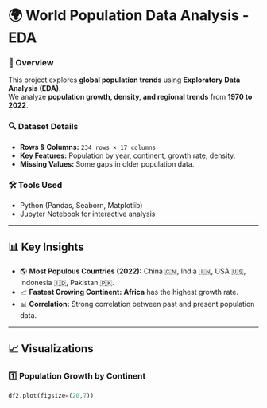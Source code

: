 # 🌍 World Population Data Analysis - EDA
### 📌 Overview
This project explores **global population trends** using **Exploratory Data Analysis (EDA)**.  
We analyze **population growth, density, and regional trends** from **1970 to 2022**.

### 🔍 Dataset Details
- **Rows & Columns:** `234 rows × 17 columns`
- **Key Features:** Population by year, continent, growth rate, density.
- **Missing Values:** Some gaps in older population data.

### 🛠 Tools Used
- Python (Pandas, Seaborn, Matplotlib)
- Jupyter Notebook for interactive analysis

---

## 📊 **Key Insights**
- 🌎 **Most Populous Countries (2022):** China 🇨🇳, India 🇮🇳, USA 🇺🇸, Indonesia 🇮🇩, Pakistan 🇵🇰.
- 📈 **Fastest Growing Continent:** **Africa** has the highest growth rate.
- 📊 **Correlation:** Strong correlation between past and present population data.

---

## 📈 **Visualizations**
### **1️⃣ Population Growth by Continent**
```python
df2.plot(figsize=(20,7))
